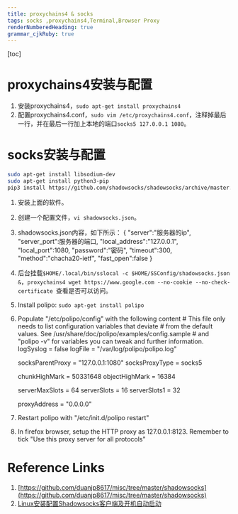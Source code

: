 ```yaml
---
title: proxychains4 & socks 
tags: socks ,proxychains4,Terminal,Browser Proxy
renderNumberedHeading: true
grammar_cjkRuby: true
---
```

[toc]
# proxychains4安装与配置
1. 安装proxychains4，`sudo apt-get install proxychains4`
2. 配置proxychains4.conf，`sudo vim /etc/proxychains4.conf`，注释掉最后一行，并在最后一行加上本地的端口`socks5 127.0.0.1 1080`。
# socks安装与配置
``` bash
sudo apt-get install libsodium-dev
sudo apt-get install python3-pip
pip3 install https://github.com/shadowsocks/shadowsocks/archive/master.zip -U
```
1. 安装上面的软件。
2. 创建一个配置文件，`vi shadowsocks.json`。
3. shadowsocks.json内容，如下所示：
	{
    "server":"服务器的ip",
    "server_port":服务器的端口,
    "local_address":"127.0.0.1",
    "local_port":1080,
    "password":"密码",
    "timeout":300,
    "method":"chacha20-ietf",
    "fast_open":false
	}
4. 后台挂载`$HOME/.local/bin/sslocal -c $HOME/SSConfig/shadowsocks.json &`，`proxychains4 wget https://www.google.com --no-cookie --no-check-certificate `查看是否可以访问。
 
5.  Install polipo: `sudo apt-get install polipo`
6.  Populate "/etc/polipo/config" with the following content
	\# This file only needs to list configuration variables that deviate
	\# from the default values. See /usr/share/doc/polipo/examples/config.sample
	\# and "polipo -v" for variables you can tweak and further information.
	logSyslog = false
	logFile = "/var/log/polipo/polipo.log"

	socksParentProxy = "127.0.0.1:1080"
	socksProxyType = socks5

	chunkHighMark = 50331648
	objectHighMark = 16384

	serverMaxSlots = 64
	serverSlots = 16
	serverSlots1 = 32

	proxyAddress = "0.0.0.0"
	
 7. Restart polipo with "/etc/init.d/polipo restart"
 
 8. In firefox browser, setup the HTTP proxy as 127.0.0.1:8123. Remember to tick "Use this proxy server for all protocols" 

# Reference Links
1. [https://github.com/duanjp8617/misc/tree/master/shadowsocks](https://github.com/duanjp8617/misc/tree/master/shadowsocks)
2. [Linux安装配置Shadowsocks客户端及开机自动启动](https://blog.huihut.com/2017/08/25/LinuxInstallConfigShadowsocksClient/)
 